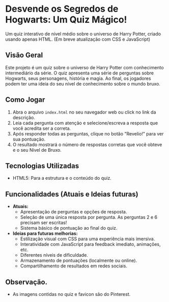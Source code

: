 # Desvende os Segredos de Hogwarts: Um Quiz Mágico!

Um quiz interativo de nível médio sobre o universo de Harry Potter, criado usando apenas HTML.
(Em breve atualização com CSS e JavaScript)

## Visão Geral

Este projeto é um quiz sobre o universo de Harry Potter com conhecimento intermediário da série. 
O quiz apresenta uma série de perguntas sobre Hogwarts, seus personagens, história e magia. 
Ao final, os jogadores podem ter uma ideia do seu nível de conhecimento sobre o mundo bruxo.

## Como Jogar

1.  Abra o arquivo `index.html` no seu navegador web ou click no link da descrição.
2.  Leia cada pergunta com atenção e selecione/escreva a resposta que você acredita ser a correta.
3.  Após responder todas as perguntas, clique no botão "Revelio!" para ver sua pontuação.
4.  O resultado mostrará o número de respostas corretas que você obteve e o seu Nível de Bruxo.

## Tecnologias Utilizadas

* HTML5: Para a estrutura e o conteúdo do quiz.

## Funcionalidades (Atuais e Ideias futuras)

* **Atuais:**
    * Apresentação de perguntas e opções de resposta.
    * Seleção de uma única resposta por pergunta. As perguntas 2 e 6 precisam ser escritas!
    * Sistema básico de pontuação ao final do quiz.
* **Ideias para futuras melhorias:**
    * Estilização visual com CSS para uma experiência mais imersiva.
    * Interatividade com JavaScript para feedback imediato, animações, etc.
    * Diferentes níveis de dificuldade.
    * Armazenamento de pontuações (localmente ou online).
    * Compartilhamento de resultados em redes sociais.

## Observação.

* As imagens contidas no quiz e favicon são do Pinterest.

